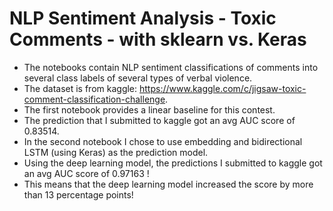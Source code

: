 # NLP Sentiment Analysis - Toxic Comments - with sklearn vs. Keras
* The notebooks contain NLP sentiment classifications of comments into several class labels of several types of verbal violence.
* The dataset is from kaggle: https://www.kaggle.com/c/jigsaw-toxic-comment-classification-challenge.
* The first notebook provides a linear baseline for this contest.
* The prediction that I submitted to kaggle got an avg AUC score of 0.83514.
* In the second notebook I chose to use embedding and bidirectional LSTM (using Keras) as the prediction model.
* Using the deep learning model, the predictions I submitted to kaggle got an avg AUC score of 0.97163 !
* This means that the deep learning model increased the score by more than 13 percentage points!
